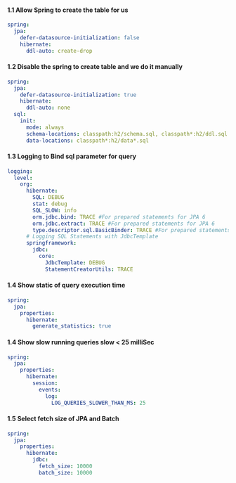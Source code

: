 #### 1.1 Allow Spring to create the table for us

```yaml
spring:
  jpa:
    defer-datasource-initialization: false
    hibernate:
      ddl-auto: create-drop
```

#### 1.2 Disable the spring to create table and we do it manually

```yaml
spring:
  jpa:
    defer-datasource-initialization: true
    hibernate:
      ddl-auto: none
  sql:
    init:
      mode: always
      schema-locations: classpath:h2/schema.sql, classpath*:h2/ddl.sql
      data-locations: classpath*:h2/data*.sql
```

#### 1.3 Logging to Bind sql parameter for query

```yaml
logging:
  level:
    org:
      hibernate:
        SQL: DEBUG
        stat: debug
        SQL_SLOW: info
        orm.jdbc.bind: TRACE #For prepared statements for JPA 6
        orm.jdbc.extract: TRACE #For prepared statements for JPA 6
        type.descriptor.sql.BasicBinder: TRACE #For prepared statements for JPA 5
      # Logging SQL Statements with JdbcTemplate
      springframework:
        jdbc:
          core:
            JdbcTemplate: DEBUG
            StatementCreatorUtils: TRACE
```

#### 1.4 Show static of query execution time

```yaml
spring:
  jpa:
    properties:
      hibernate:
        generate_statistics: true
```

#### 1.4 Show slow running queries slow < 25 milliSec

```yaml
spring:
  jpa:
    properties:
      hibernate:
        session:
          events:
            log:
              LOG_QUERIES_SLOWER_THAN_MS: 25
```

#### 1.5 Select fetch size of JPA and Batch

```yaml
spring:
  jpa:
    properties:
      hibernate:
        jdbc:
          fetch_size: 10000
          batch_size: 10000
```

